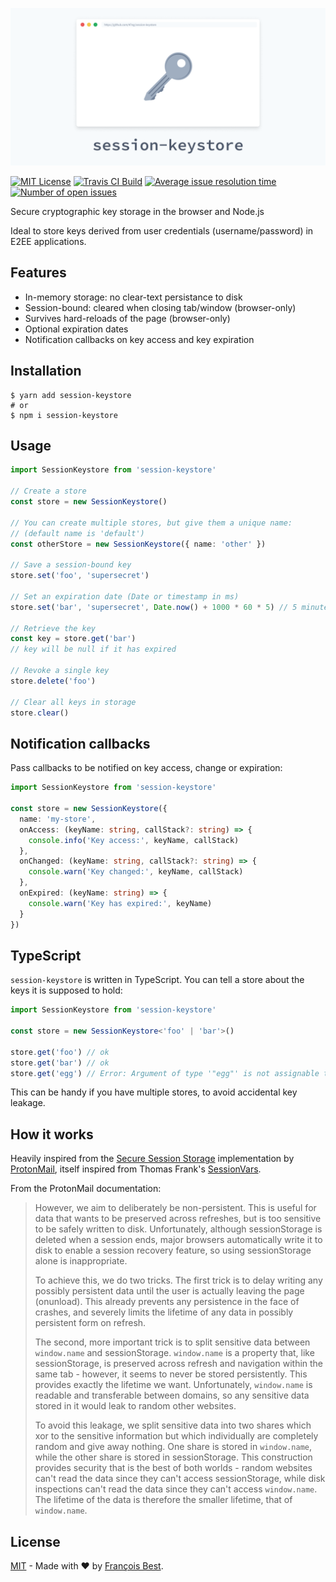 <img
  src="./header@2x.png"
  width="640px"
  alt="session-keystore"
/>

[![MIT License](https://img.shields.io/github/license/47ng/session-keystore.svg?color=blue)](https://github.com/47ng/session-keystore/blob/master/LICENSE)
[![Travis CI Build](https://img.shields.io/travis/com/47ng/session-keystore.svg)](https://travis-ci.com/47ng/session-keystore)
[![Average issue resolution time](https://isitmaintained.com/badge/resolution/47ng/session-keystore.svg)](https://isitmaintained.com/project/47ng/session-keystore)
[![Number of open issues](https://isitmaintained.com/badge/open/47ng/session-keystore.svg)](https://isitmaintained.com/project/47ng/session-keystore)

Secure cryptographic key storage in the browser and Node.js

Ideal to store keys derived from user credentials (username/password) in
E2EE applications.

## Features

- In-memory storage: no clear-text persistance to disk
- Session-bound: cleared when closing tab/window (browser-only)
- Survives hard-reloads of the page (browser-only)
- Optional expiration dates
- Notification callbacks on key access and key expiration

## Installation

```shell
$ yarn add session-keystore
# or
$ npm i session-keystore
```

## Usage

```ts
import SessionKeystore from 'session-keystore'

// Create a store
const store = new SessionKeystore()

// You can create multiple stores, but give them a unique name:
// (default name is 'default')
const otherStore = new SessionKeystore({ name: 'other' })

// Save a session-bound key
store.set('foo', 'supersecret')

// Set an expiration date (Date or timestamp in ms)
store.set('bar', 'supersecret', Date.now() + 1000 * 60 * 5) // 5 minutes

// Retrieve the key
const key = store.get('bar')
// key will be null if it has expired

// Revoke a single key
store.delete('foo')

// Clear all keys in storage
store.clear()
```

## Notification callbacks

Pass callbacks to be notified on key access, change or expiration:

```ts
import SessionKeystore from 'session-keystore'

const store = new SessionKeystore({
  name: 'my-store',
  onAccess: (keyName: string, callStack?: string) => {
    console.info('Key access:', keyName, callStack)
  },
  onChanged: (keyName: string, callStack?: string) => {
    console.warn('Key changed:', keyName, callStack)
  },
  onExpired: (keyName: string) => {
    console.warn('Key has expired:', keyName)
  }
})
```

## TypeScript

`session-keystore` is written in TypeScript. You can tell a store about the keys it is supposed to hold:

```ts
import SessionKeystore from 'session-keystore'

const store = new SessionKeystore<'foo' | 'bar'>()

store.get('foo') // ok
store.get('bar') // ok
store.get('egg') // Error: Argument of type '"egg"' is not assignable to parameter of type '"foo" | "bar"'
```

This can be handy if you have multiple stores, to avoid accidental key leakage.

## How it works

Heavily inspired from the [Secure Session Storage](https://github.com/ProtonMail/proton-shared/blob/master/lib/helpers/secureSessionStorage.js#L7) implementation by [ProtonMail](https://protonmail.com),
itself inspired from Thomas Frank's [SessionVars](https://www.thomasfrank.se/sessionvars.html).

From the ProtonMail documentation:

> However, we aim to deliberately be non-persistent. This is useful for
> data that wants to be preserved across refreshes, but is too sensitive
> to be safely written to disk. Unfortunately, although sessionStorage is
> deleted when a session ends, major browsers automatically write it
> to disk to enable a session recovery feature, so using sessionStorage
> alone is inappropriate.
>
> To achieve this, we do two tricks. The first trick is to delay writing
> any possibly persistent data until the user is actually leaving the
> page (onunload). This already prevents any persistence in the face of
> crashes, and severely limits the lifetime of any data in possibly
> persistent form on refresh.
>
> The second, more important trick is to split sensitive data between
> `window.name` and sessionStorage. `window.name` is a property that, like
> sessionStorage, is preserved across refresh and navigation within the
> same tab - however, it seems to never be stored persistently. This
> provides exactly the lifetime we want. Unfortunately, `window.name` is
> readable and transferable between domains, so any sensitive data stored
> in it would leak to random other websites.
>
> To avoid this leakage, we split sensitive data into two shares which
> xor to the sensitive information but which individually are completely
> random and give away nothing. One share is stored in `window.name`, while
> the other share is stored in sessionStorage. This construction provides
> security that is the best of both worlds - random websites can't read
> the data since they can't access sessionStorage, while disk inspections
> can't read the data since they can't access `window.name`. The lifetime
> of the data is therefore the smaller lifetime, that of `window.name`.

## License

[MIT](https://github.com/47ng/session-keystore/blob/master/LICENSE) - Made with ❤️ by [François Best](https://francoisbest.com).
